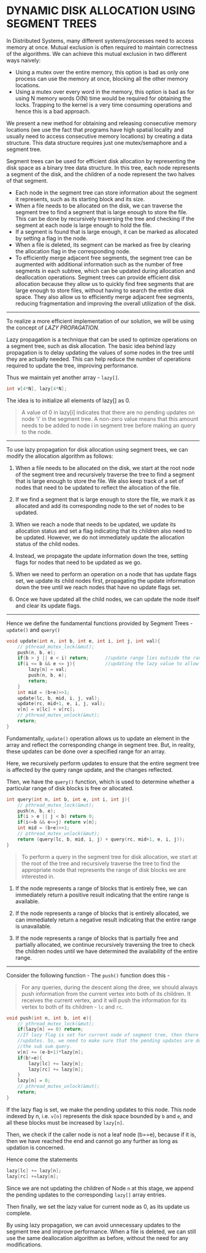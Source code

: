 # DYNAMIC DISK ALLOCATION USING SEGMENT TREES

In Distributed Systems, many different systems/processes need to access memory at once. Mutual exclusion is often required to maintain correctness of the algorithms. We can achieve this mutual exclusion in two different ways naively:
* Using a mutex over the entire memory, this option is bad as only one process can use the memory at once, blocking all the other memory locations.
* Using a mutex over every word in the memory, this option is bad as for using N memory words O(N) time would be required for obtaining the locks. Trapping to the kernel is a very time consuming operations and hence this is a bad approach.

We present a new method for obtaining and releasing consecutive memory locations (we use the fact that programs have high spatial locality and usually need to access consecutive memory locations) by creating a data structure. This data structure requires just one mutex/semaphore and a segment tree.

Segment trees can be used for efficient disk allocation by representing the disk space as 
a binary tree data structure. In this tree, each node represents a segment 
of the disk, and the children of a node represent the two halves of that segment.

* Each node in the segment tree can store information about the segment it represents,
such as its starting block and its size. 
* When a file needs to be allocated on the disk, we can traverse the segment tree to find a segment that is large enough to store
the file. This can be done by recursively traversing the tree and checking if the 
segment at each node is large enough to hold the file. 
* If a segment is found that is large enough, it can be marked as allocated by setting a flag in the node.
* When a file is deleted, its segment can be marked as free by clearing the allocation flag in the corresponding node. 
* To efficiently merge adjacent free segments, the segment tree can be augmented with additional information such as the number of free 
segments in each subtree, which can be updated during allocation and deallocation 
operations.
Segment trees can provide efficient disk allocation because they allow us to quickly 
find free segments that are large enough to store files, without having to search 
the entire disk space. They also allow us to efficiently merge adjacent free 
segments, reducing fragmentation and improving the overall utilization of the disk.

--- 

To realize a more efficient implementation of our solution, we will be using the concept 
of _LAZY PROPAGATION._

Lazy propagation is a technique that can be used to optimize operations on a segment tree, 
such as disk allocation. The basic idea behind lazy propagation is to delay updating the 
values of some nodes in the tree until they are actually needed. This can help reduce the 
number of operations required to update the tree, improving performance.

Thus we maintain yet another array - `lazy[]`.

```C
int v[4*N], lazy[4*N];
```
The idea is to initialize all elements of lazy[] as 0. 
> A value of 0 in lazy[i] indicates that there are no pending updates on node 'i' in the segment tree.
> A non-zero value means that this amount needs to be added to node i in segment tree before making an query to the node.

--- 

To use lazy propagation for disk allocation using segment trees, we can modify the allocation algorithm as follows:

1. When a file needs to be allocated on the disk, we start at the root node of the segment tree and recursively traverse the tree to find a segment that is large enough to store the file. We also keep track of a set of nodes that need to be updated to reflect the allocation of the file.

2. If we find a segment that is large enough to store the file, we mark it as allocated and add its corresponding node to the set of nodes to be updated.

3. When we reach a node that needs to be updated, we update its allocation status and set a flag indicating that its children also need to be updated. However, we do not immediately update the allocation status of the child nodes.

4. Instead, we propagate the update information down the tree, setting flags for nodes that need to be updated as we go.

5. When we need to perform an operation on a node that has update flags set, we update its child nodes first, propagating the update information down the tree until we reach nodes that have no update flags set.

6. Once we have updated all the child nodes, we can update the node itself and clear its update flags.

***

Hence we define the fundamental functions provided by Segment Trees - `update()` and `query()`

```C
void update(int n, int b, int e, int i, int j, int val){
    // pthread_mutex_lock(&mut);
    push(n, b, e);
    if(b > j || e < i) return;      //update range lies outside the range of current node.
    if(i <= b && e <= j){           //updating the lazy value to allow modification using the push() function.
        lazy[n] = val;
        push(n, b, e);
        return;
    }
    int mid = (b+e)>>1;   
    update(lc, b, mid, i, j, val);
    update(rc, mid+1, e, i, j, val);
    v[n] = v[lc] + v[rc];
    // pthread_mutex_unlock(&mut);
    return;
}

```
Fundamentally, `update()` operation allows us to update an element in the array and reflect
the corresponding change in segment tree. But, in reality, these updates can be done 
over a specified range for an array. 

Here, we recursively perform updates to ensure that the entire segment tree is affected by the query range
update, and the changes reflected.

Then, we have the `query()` function, which is used to determine whether a particular range of disk blocks is free or allocated.

```C
int query(int n, int b, int e, int i, int j){
    // pthread_mutex_lock(&mut);
    push(n, b, e);
    if(i > e || j < b) return 0;
    if(i<=b && e<=j) return v[n];
    int mid = (b+e)>>1;
    // pthread_mutex_unlock(&mut);
    return (query(lc, b, mid, i, j) + query(rc, mid+1, e, i, j));
}
```
> To perform a query in the segment tree for disk allocation, we start at the root of the tree and recursively traverse the tree
> to find the appropriate node that represents the range of disk blocks we are interested in. 
1. If the node represents a range of blocks that is entirely free, we can immediately return a positive result indicating that the entire range is available. 

2. If the node represents a range of blocks that is entirely allocated, we can immediately return a negative result indicating that the entire range is unavailable. 

3. If the node represents a range of blocks that is partially free and partially allocated, we continue recursively traversing the tree to check the children nodes until we have determined the availability of the entire range.

--- 

Consider the following function - 
The `push()` function does this - 
> For any queries, during the descent along the dree, we should always push information
> from the current vertex into both of its children.
It receives the current vertex, and it will push the information for its vertex to both
of its children - `lc` and `rc`.

```C
void push(int n, int b, int e){
    // pthread_mutex_lock(&mut);
    if(lazy[n] == 0) return;
    //If lazy flag is set for current node of segment tree, then there are some pending
    //updates. So, we need to make sure that the pending updates are done before processing 
    //the sub sum query.
    v[n] += (e-b+1)*lazy[n];
    if(b!=e){
        lazy[lc] += lazy[n];
        lazy[rc] += lazy[n];
    }
    lazy[n] = 0;
    // pthread_mutex_unlock(&mut);
    return;
}
```

If the lazy flag is set, we make the pending updates to this node.
This node indexed by n, i.e. `v[n]` represents the disk space bounded by `b` and `e`, 
and all these blocks must be increased by `lazy[n]`.

Then, we check if the caller node is not a leaf node (b==e), because if it is, then we have reached the end 
and cannot go any further as long as updation is concerned.

Hence come the statements 
```C
lazy[lc] += lazy[n];
lazy[rc] +=lazy[n];
```

Since we are not updating the children of Node `n` at this stage, we append the pending
updates to the corresponding `lazy[]` array entries.

Then finally, we set the lazy value for current node as 0, as its update us complete.




By using lazy propagation, we can avoid unnecessary updates to the segment tree and 
improve performance. When a file is deleted, we can still use the same deallocation 
algorithm as before, without the need for any modifications.
